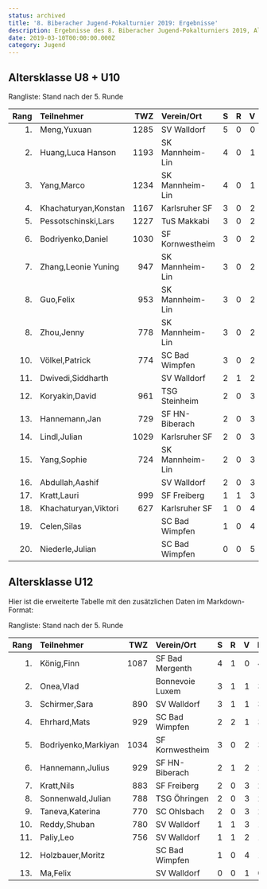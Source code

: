 ```yaml
---
status: archived
title: '8. Biberacher Jugend-Pokalturnier 2019: Ergebnisse'
description: Ergebnisse des 8. Biberacher Jugend-Pokalturniers 2019, Altersklassen U8-U12.
date: 2019-03-10T00:00:00.000Z
category: Jugend
---
```


## Altersklasse U8 + U10

Rangliste: Stand nach der 5. Runde

| Rang | Teilnehmer           |  TWZ | Verein/Ort      |  S |  R |  V | Pkt | Buchh | SoBerg |
| ---: | :------------------- | ---: | :-------------- | -: | -: | -: | --: | ----: | -----: |
|   1. | Meng,Yuxuan          | 1285 | SV Walldorf     |  5 |  0 |  0 | 5.0 |  16.0 |  16.00 |
|   2. | Huang,Luca Hanson    | 1193 | SK Mannheim-Lin |  4 |  0 |  1 | 4.0 |  14.0 |   9.00 |
|   3. | Yang,Marco           | 1234 | SK Mannheim-Lin |  4 |  0 |  1 | 4.0 |  13.5 |  10.50 |
|   4. | Khachaturyan,Konstan | 1167 | Karlsruher SF   |  3 |  0 |  2 | 3.0 |  18.0 |   9.00 |
|   5. | Pessotschinski,Lars  | 1227 | TuS Makkabi     |  3 |  0 |  2 | 3.0 |  17.0 |   9.00 |
|   6. | Bodriyenko,Daniel    | 1030 | SF Kornwestheim |  3 |  0 |  2 | 3.0 |  15.0 |   6.00 |
|   7. | Zhang,Leonie Yuning  |  947 | SK Mannheim-Lin |  3 |  0 |  2 | 3.0 |  14.5 |   6.50 |
|   8. | Guo,Felix            |  953 | SK Mannheim-Lin |  3 |  0 |  2 | 3.0 |  11.5 |   4.50 |
|   8. | Zhou,Jenny           |  778 | SK Mannheim-Lin |  3 |  0 |  2 | 3.0 |  11.5 |   4.50 |
|  10. | Völkel,Patrick       |  774 | SC Bad Wimpfen  |  3 |  0 |  2 | 3.0 |  10.0 |   5.00 |
|  11. | Dwivedi,Siddharth    |      | SV Walldorf     |  2 |  1 |  2 | 2.5 |  10.5 |   3.75 |
|  12. | Koryakin,David       |  961 | TSG Steinheim   |  2 |  0 |  3 | 2.0 |  13.5 |   5.00 |
|  13. | Hannemann,Jan        |  729 | SF HN-Biberach  |  2 |  0 |  3 | 2.0 |  13.0 |   3.00 |
|  14. | Lindl,Julian         | 1029 | Karlsruher SF   |  2 |  0 |  3 | 2.0 |  12.5 |   2.50 |
|  15. | Yang,Sophie          |  724 | SK Mannheim-Lin |  2 |  0 |  3 | 2.0 |   9.5 |   1.00 |
|  16. | Abdullah,Aashif      |      | SV Walldorf     |  2 |  0 |  3 | 2.0 |   8.0 |   1.00 |
|  17. | Kratt,Lauri          |  999 | SF Freiberg     |  1 |  1 |  3 | 1.5 |  13.5 |   3.25 |
|  18. | Khachaturyan,Viktori |  627 | Karlsruher SF   |  1 |  0 |  4 | 1.0 |  10.0 |   0.00 |
|  19. | Celen,Silas          |      | SC Bad Wimpfen  |  1 |  0 |  4 | 1.0 |   9.5 |   0.00 |
|  20. | Niederle,Julian      |      | SC Bad Wimpfen  |  0 |  0 |  5 | 0.0 |   9.0 |   0.00 |

## Altersklasse U12

Hier ist die erweiterte Tabelle mit den zusätzlichen Daten im Markdown-Format:

Rangliste: Stand nach der 5. Runde

| Rang | Teilnehmer          |  TWZ | Verein/Ort      |  S |  R |  V | Pkt | Buchh | SoBerg |
| ---: | :------------------ | ---: | :-------------- | -: | -: | -: | --: | ----: | -----: |
|   1. | König,Finn          | 1087 | SF Bad Mergenth |  4 |  1 |  0 | 4.5 |  13.5 |  12.00 |
|   2. | Onea,Vlad           |      | Bonnevoie Luxem |  3 |  1 |  1 | 3.5 |  15.0 |   9.00 |
|   3. | Schirmer,Sara       |  890 | SV Walldorf     |  3 |  1 |  1 | 3.5 |  15.0 |   8.75 |
|   4. | Ehrhard,Mats        |  929 | SC Bad Wimpfen  |  2 |  2 |  1 | 3.0 |  13.0 |   7.50 |
|   5. | Bodriyenko,Markiyan | 1034 | SF Kornwestheim |  3 |  0 |  2 | 3.0 |  11.5 |   5.00 |
|   6. | Hannemann,Julius    |  929 | SF HN-Biberach  |  2 |  1 |  2 | 2.5 |  13.0 |   5.00 |
|   7. | Kratt,Nils          |  883 | SF Freiberg     |  2 |  0 |  3 | 2.0 |  13.5 |   2.50 |
|   8. | Sonnenwald,Julian   |  788 | TSG Öhringen    |  2 |  0 |  3 | 2.0 |  12.0 |   4.00 |
|   9. | Taneva,Katerina     |  770 | SC Ohlsbach     |  2 |  0 |  3 | 2.0 |  10.5 |   4.00 |
|  10. | Reddy,Shuban        |  780 | SV Walldorf     |  1 |  1 |  3 | 1.5 |  11.5 |   3.00 |
|  11. | Paliy,Leo           |  756 | SV Walldorf     |  1 |  1 |  2 | 1.5 |  10.5 |   1.75 |
|  12. | Holzbauer,Moritz    |      | SC Bad Wimpfen  |  1 |  0 |  4 | 1.0 |  11.0 |   2.00 |
|  13. | Ma,Felix            |      | SV Walldorf     |  0 |  0 |  1 | 0.0 |  10.0 |   0.00 |
